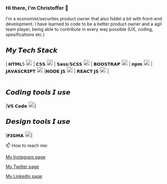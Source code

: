 ### Hi there, I'm Christoffer 👋

I'm a economist/securites product owner that also fiddel a bit with front-end development. 
I have learned to code to be a better product owner and a agil team player, being able to contribute in every way possible (UX, coding, spesifications etc.)
<br>
## 𝙈𝙮 𝙏𝙚𝙘𝙝 𝙎𝙩𝙖𝙘𝙠

| 𝗛𝗧𝗠𝗟5  <img height="20px" src="https://cdn.svgporn.com/logos/html-5.svg">   | 𝗖𝗦𝗦 <img height="20px" src="https://cdn.svgporn.com/logos/css-3.svg"> | 𝗦𝗮𝘀𝘀/𝗦𝗖𝗦𝗦  <img height="20px" src="https://cdn.svgporn.com/logos/sass.svg">  | 𝗕𝗢𝗢𝗦𝗧𝗥𝗔𝗣  <img height="20px" src="https://cdn.svgporn.com/logos/bootstrap.svg">  | 𝗻𝗽𝗺  <img height="20px" src="https://cdn.svgporn.com/logos/npm.svg"> | 𝗝𝗔𝗩𝗔𝗦𝗖𝗥𝗜𝗣𝗧 <img height="20px" src="https://cdn.svgporn.com/logos/javascript.svg"> |𝗡𝗢𝗗𝗘 𝗝𝗦  <img height="20px" src="https://cdn.svgporn.com/logos/nodejs-icon.svg"> | 𝗥𝗘𝗔𝗖𝗧 𝗝𝗦 <img height="20px" src="https://cdn.svgporn.com/logos/react.svg"> |  
<br>

## 𝘾𝙤𝙙𝙞𝙣𝙜 𝙩𝙤𝙤𝙡𝙨 𝙄 𝙪𝙨𝙚

|𝗩𝗦 𝗖𝗼𝗱𝗲 <img height="20px" src="https://cdn.svgporn.com/logos/visual-studio-code.svg">|

## 𝘿𝙚𝙨𝙞𝙜𝙣 𝙩𝙤𝙤𝙡𝙨 𝙄 𝙪𝙨𝙚

|𝗙𝗜𝗚𝗠𝗔 <img height="20px" src="https://cdn.svgporn.com/logos/figma.svg">| 



📫 How to reach me:

[My Instagram page](https://www.instagram.com/christoffergiertsen/)

[My Twitter page](https://twitter.com/ChrisHGiertsen)

[My LinkedIn page](https://www.linkedin.com/in/christoffergiertsen/)

<!--
**Giechr/Giechr** is a ✨ _special_ ✨ repository because its `README.md` (this file) appears on your GitHub profile.

Here are some ideas to get you started:

- 🔭 I’m currently working on ...
- 🌱 I’m currently learning ...
- 👯 I’m looking to collaborate on ...
- 🤔 I’m looking for help with ...
- 💬 Ask me about ...
- 📫 How to reach me: ...
- 😄 Pronouns: ...
- ⚡ Fun fact: ...
-->
